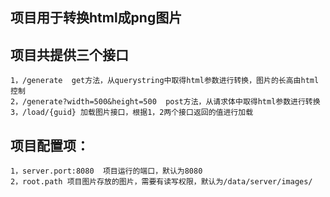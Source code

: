 ## 项目用于转换html成png图片

## 项目共提供三个接口

    1，/generate  get方法，从querystring中取得html参数进行转换，图片的长高由html控制
    2，/generate?width=500&height=500  post方法，从请求体中取得html参数进行转换
    3，/load/{guid} 加载图片接口，根据1，2两个接口返回的值进行加载
   
   
   
## 项目配置项：
    
    1，server.port:8080  项目运行的端口，默认为8080
    2，root.path 项目图片存放的图片，需要有读写权限，默认为/data/server/images/
